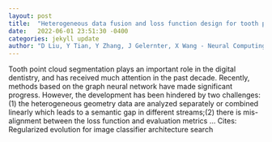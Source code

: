 ```yaml
---
layout: post
title:  "Heterogeneous data fusion and loss function design for tooth point cloud segmentation"
date:   2022-06-01 23:51:30 -0400
categories: jekyll update
author: "D Liu, Y Tian, Y Zhang, J Gelernter, X Wang - Neural Computing and Applications, 2022"
---
```

Tooth point cloud segmentation plays an important role in the digital dentistry, and has received much attention in the past decade. Recently, methods based on the graph neural network have made significant progress. However, the development has been hindered by two challenges:(1) the heterogeneous geometry data are analyzed separately or combined linearly which leads to a semantic gap in different streams;(2) there is mis-alignment between the loss function and evaluation metrics … Cites: ‪Regularized evolution for image classifier architecture search‬
